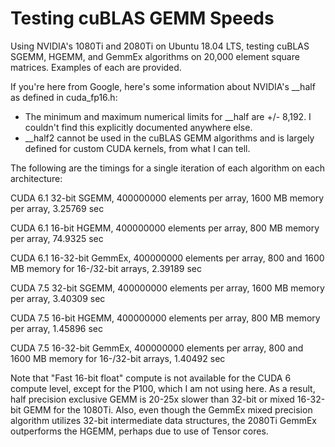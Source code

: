 # Testing cuBLAS GEMM Speeds

Using NVIDIA's 1080Ti and 2080Ti on Ubuntu 18.04 LTS, testing cuBLAS SGEMM, HGEMM, and GemmEx algorithms on 20,000 
element square matrices.  Examples of each are provided.

If you're here from Google, here's some information about NVIDIA's __half as defined in cuda_fp16.h:

  - The minimum and maximum numerical limits for __half are +/- 8,192.  I couldn't find this explicitly documented 
  anywhere else.  
  - __half2 cannot be used in the cuBLAS GEMM algorithms and is largely defined for custom CUDA kernels, from what I 
  can tell.


The following are the timings for a single iteration of each algorithm on each architecture:


CUDA 6.1 32-bit SGEMM, 400000000 elements per array, 1600 MB memory per array, 3.25769 sec

CUDA 6.1 16-bit HGEMM, 400000000 elements per array, 800 MB memory per array, 74.9325 sec

CUDA 6.1 16-32-bit GemmEx, 400000000 elements per array, 800 and 1600 MB memory for 16-/32-bit arrays, 2.39189 sec

CUDA 7.5 32-bit SGEMM, 400000000 elements per array, 1600 MB memory per array, 3.40309 sec

CUDA 7.5 16-bit HGEMM, 400000000 elements per array, 800 MB memory per array, 1.45896 sec

CUDA 7.5 16-32-bit GemmEx, 400000000 elements per array, 800 and 1600 MB memory for 16-/32-bit arrays, 1.40492 sec


Note that "Fast 16-bit float" compute is not available for the CUDA 6 compute level, except for the P100, which I am not
using here.  As a result, half precision exclusive GEMM is 20-25x slower than 32-bit or mixed 16-32-bit GEMM for the
1080Ti.  Also, even though the GemmEx mixed precision algorithm utilizes 32-bit intermediate data structures, the 2080Ti
 GemmEx outperforms the HGEMM, perhaps due to use of Tensor cores.